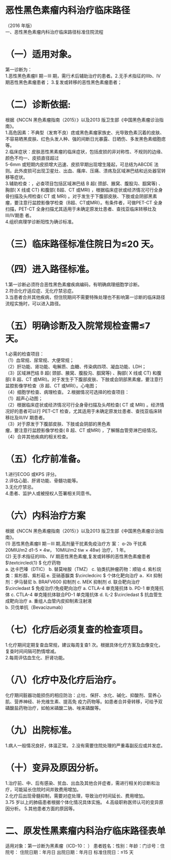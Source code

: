 # 恶性黑色素瘤内科治疗临床路径  
（2016 年版）  
一、恶性黑色素瘤内科治疗临床路径标准住院流程  
# （一）适用对象。  
第一诊断为：  
1.恶性黑色素瘤II 期－III 期，需行术后辅助治疗的患者。2.无手术指征的IIIb、IV 期恶性黑色素瘤患者； 3.复发或转移的恶性黑色素瘤患者；  
# （二）诊断依据:  
根据《NCCN 黑色素瘤指南（2015）》以及2013 版卫生部《中国黑色素瘤诊治指南》。  
1.高危因素：不典型（发育不良）痣或黑色素瘤家族史、光导致色素沉着的皮肤、不容易晒黑皮肤、红色头发人种、强的间断日光暴露、日晒伤、多发黑色素细胞痣等。  
2.临床症状：皮肤恶性黑素瘤的临床症状，包括皮损的非对称性、不规则的边缘、颜色不均一、皮损直径超过  
5-6mm 或短期内皮损增大迅速、皮损早期出现增生隆起，可总结为ABCDE 法则。此外皮损可出现卫星灶、出血、瘙痒、压痛、溃疡及区域淋巴结和远处器官转移等症状。  
3.辅助检查：，必查项目包括区域淋巴结 B 超( 颈部、腋窝、腹股沟、腘窝等) 、胸部( X 线或 CT) 和腹部( B超、CT 或MRI) ，根据临床症状或经济情况可行全身骨扫描及头颅检查( CT 或 MRI) 。对于发生于下腹部皮肤、下肢或会阴部黑素瘤，要注意行盆腔影像学检查（B超、CT或MRI）。有条件者，可做PET-CT 全身扫描，PET-CT 全身扫描尤其适用于未确定原发灶患者、查找亚临床转移灶及III/IV期患 者。  
4.组织病理学诊断阳性为确诊标准。  
# （三）临床路径标准住院日为≤20 天。  
# （四）进入路径标准。  
1.第一诊断必须符合恶性黑色素瘤疾病编码，有明确病理细胞学诊断。  
2.符合化疗适应症、无化疗禁忌症。  
3.当患者合并其他疾病，但住院期间不需要特殊处理也不影响第一诊断的临床路径流程实施时，可以进入路径。  
# （五）明确诊断及入院常规检查需≤7 天。  
1.必需的检查项目：  
（1）血常规、尿常规、大便常规；  
（2）肝功能、肾功能、电解质、血糖、传染病四项、凝血功能、LDH；  
（3）区域淋巴结 B 超( 颈部、腋窝、腹股沟、腘窝等) 、胸部( X 线或 CT) 和腹部( B 超、CT 或MRI)。对于发生于下腹部皮肤、下肢或会阴部黑素瘤，要注意行盆腔影像学检查（B 超、CT 或MRI）。心电图；  
（4）细胞学检查、病理检查。 2.根据情况可选择的检查项目：  
（1）超声心动图；  
（2）根据临床症状或经济情况可行全身骨扫描及头颅检查( CT 或 MRI) 。经济情况好的患者可以行 PET-CT 检查，尤其适用于未确定原发灶患者、查找亚临床转移灶及III/IV 期患者。  
（3）对于原发于下腹部皮肤、下肢或会阴部的黑色素  
瘤，要注意行盆腔影像学检查( B 超、CT 或MRI) ，了解髂血管旁淋巴结情况。  
（4）合并其他疾病的相关检查。  
# （五）化疗前准备。  
1.进行ECOG 或KPS 评分。  
2.评估心脏、肝肾功能、骨髓功能等。  
3.无化疗禁忌。  
4.患者、监护人或被授权人签署相关同意书。  
# （六）内科治疗方案  
根据《NCCN 黑色素瘤指南（2015）》以及2013 版卫生部《中国黑色素瘤诊治指南》。  
(1) 恶性黑色素瘤II 期－III 期,高剂量干扰素免疫治疗方 案： ɑ-2b 干扰素20MIU/m2 d1-5  ×  4w， 10MIU/m2 tiw  × 48w) 治疗， 1 年。  
(2) 无手术指征的IIIb、IV 期恶性黑色素瘤,复发或转移的恶性黑色素瘤患者  
$\textcircled{1} $ 化疗药物  
a. 达卡巴嗪（DTIC） b. 替莫唑胺（TMZ） c. 铂类抗肿瘤药物：顺铂  d. 紫杉烷类：紫杉醇、紫杉萜 e. 亚硝基脲类  $\circledcirc $  个体化靶向治疗  a．Kit 抑制剂：伊马替尼 b. BRAFV600 抑制剂 c. MEK 抑制剂 d. 联合靶向治疗 $\circledast $  免疫治疗/免疫靶向治疗  a. CTLA-4 单克隆抗体 b. PD-1 单克隆抗体 c. CTLA-4 单克隆抗体联合PD-1 单克隆抗体 d. IL-2  $\circledast $  抗血管生成靶向治疗  a. 重组人血管内皮抑制素注射液  
b. 贝伐单抗（Bevacizumab）  
# （七）化疗后必须复查的检查项目。  
1.化疗期间定期复查血常规，建议每周复查1 次。根据具体化疗方案及血像变化，复查时间间隔可酌情增减。  
2.每周评估血生化、肝肾功能。  
# （八）化疗中及化疗后治疗。  
化疗期间脏器功能损伤的相应防治：止吐、保肝、水化、碱化、抑酸剂、营养心肌、营养神经、补充维生素、提高免 疫力药物等。如患者合并骨转移，可给予双磷酸盐药物治疗，如帕米磷酸二钠、唑来磷酸等。  
# （九）出院标准。  
1.病人一般情况良好，体温正常。 2.没有需要住院处理的严重毒副反应或并发症。  
# （十）变异及原因分析。  
1.治疗前、中、后有感染、贫血、出血及其他合并症者，需进行相关的诊断和治疗，可能延长住院时间并致费用增加。  
2.化疗后出现骨髓抑制，需要对症处理，导致治疗时间延长、费用增加。  
3.75 岁以上的肺癌患者根据个体化情况具体实施。 4.高级职称医师认可的变异原因分析。 5.其他患者方面的原因等。  
# 二、原发性黑素瘤内科治疗临床路径表单  
适用对象：第一诊断为黑素瘤（ICD-10：  ） 患者姓名：性别：年龄：门诊号：住院号： 住院日期：年月日 出院日期：年月日  标准住院日：≤15 天  
